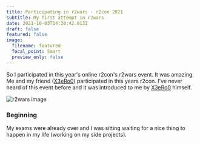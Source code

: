 ```yaml
---
title: Participating in r2wars - r2con 2021
subtitle: My first attempt in r2wars
date: 2021-10-03T14:30:42.013Z
draft: false
featured: false
image:
  filename: featured
  focal_point: Smart
  preview_only: false
---
```

So I participated in this year's online r2con's r2wars event. It was amazing. Me and my friend ([X3eRo0](https://twitter.com/X3eRo0)) participated in this years r2con. I've never heard of this event before and it was introduced to me by [X3eRo0](https://twitter.com/X3eRo0) himself.

![r2wars image](https://github.com/radareorg/r2wars/blob/master/csharp/resources/r2wars_logo_transparent.png?raw=true "Source : https://github.com/radareorg/r2wars ")

### Beginning

My exams were already over and I was sitting waiting for a nice thing to happen in my life  (working on my side projects).